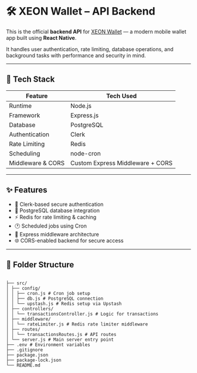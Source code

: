 # 🛠️ XEON Wallet – API Backend

This is the official **backend API** for [XEON Wallet](https://github.com/ChaitanyaSai-Meka/XEON_WALLET_APP) — a modern mobile wallet app built using **React Native**.

It handles user authentication, rate limiting, database operations, and background tasks with performance and security in mind.

---

## 🧪 Tech Stack

| Feature             | Tech Used                          |
|---------------------|------------------------------------|
| Runtime             | Node.js                            |
| Framework           | Express.js                         |
| Database            | PostgreSQL                         |
| Authentication      | Clerk                              |
| Rate Limiting       | Redis                              |
| Scheduling          | node-cron                          |
| Middleware & CORS   | Custom Express Middleware + CORS   |

---

## ✨ Features

- 🔐 Clerk-based secure authentication
- 💾 PostgreSQL database integration
- ⚡ Redis for rate limiting & caching
- 🕐 Scheduled jobs using Cron
- 🧼 Express middleware architecture
- 🌐 CORS-enabled backend for secure access

---

## 📁 Folder Structure

```plaintext

├── src/
│ ├── config/
│ │ ├── cron.js # Cron job setup
│ │ ├── db.js # PostgreSQL connection
│ │ └── upstash.js # Redis setup via Upstash
│ ├── controllers/
│ │ └── transactionsController.js # Logic for transactions
│ ├── middleware/
│ │ └── rateLimiter.js # Redis rate limiter middleware
│ ├── routes/
│ │ └── transactionsRoutes.js # API routes
│ └── server.js # Main server entry point
├── .env # Environment variables
├── .gitignore
├── package.json
├── package-lock.json
└── README.md
